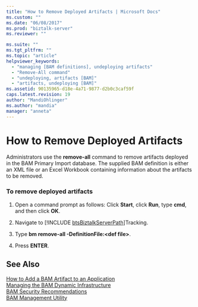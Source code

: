 ```yaml
---
title: "How to Remove Deployed Artifacts | Microsoft Docs"
ms.custom: ""
ms.date: "06/08/2017"
ms.prod: "biztalk-server"
ms.reviewer: ""

ms.suite: ""
ms.tgt_pltfrm: ""
ms.topic: "article"
helpviewer_keywords: 
  - "managing [BAM definitions], undeploying artifacts"
  - "Remove-All command"
  - "undeploying, artifacts [BAM]"
  - "artifacts, undeploying [BAM]"
ms.assetid: 90135965-d18e-4a71-9877-d2b0c3caf59f
caps.latest.revision: 19
author: "MandiOhlinger"
ms.author: "mandia"
manager: "anneta"
---
```

# How to Remove Deployed Artifacts
Administrators use the **remove-all** command to remove artifacts deployed in the BAM Primary Import database. The supplied BAM definition is either an XML file or an Excel Workbook containing information about the artifacts to be removed.  
  
### To remove deployed artifacts  
  
1. Open a command prompt as follows: Click **Start**, click **Run**, type **cmd**, and then click **OK**.  
  
2. Navigate to [!INCLUDE [btsBiztalkServerPath](../includes/btsbiztalkserverpath-md.md)]Tracking.  
  
3. Type **bm remove-all -DefinitionFile:\<def file\>**.  
  
4. Press **ENTER**.  
  
## See Also  
 [How to Add a BAM Artifact to an Application](../core/how-to-add-a-bam-artifact-to-an-application.md)   
 [Managing the BAM Dynamic Infrastructure](../core/managing-the-bam-dynamic-infrastructure.md)   
 [BAM Security Recommendations](../core/bam-security-recommendations.md)   
 [BAM Management Utility](../core/bam-management-utility.md)